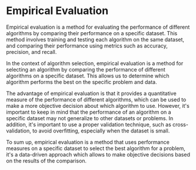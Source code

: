 # Empirical Evaluation

Empirical evaluation is a method for evaluating the performance of different algorithms by comparing their performance on a specific dataset. This method involves training and testing each algorithm on the same dataset, and comparing their performance using metrics such as accuracy, precision, and recall.

In the context of algorithm selection, empirical evaluation is a method for selecting an algorithm by comparing the performance of different algorithms on a specific dataset. This allows us to determine which algorithm performs the best on the specific problem and data.

The advantage of empirical evaluation is that it provides a quantitative measure of the performance of different algorithms, which can be used to make a more objective decision about which algorithm to use. However, it's important to keep in mind that the performance of an algorithm on a specific dataset may not generalize to other datasets or problems. In addition, it's important to use a proper validation technique, such as cross-validation, to avoid overfitting, especially when the dataset is small.

To sum up, empirical evaluation is a method that uses performance measures on a specific dataset to select the best algorithm for a problem, it's a data-driven approach which allows to make objective decisions based on the results of the comparison.